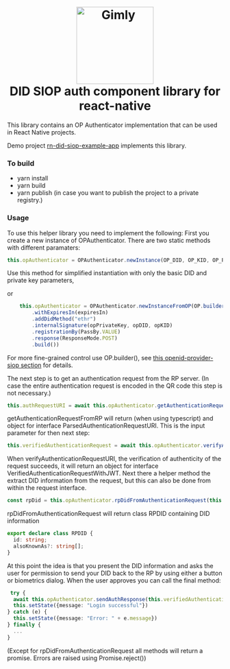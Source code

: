 <h1 align="center">
  <br>
  <a href="https://www.gimly.io/"><img src="https://avatars.githubusercontent.com/u/64525639?s=200&v=4" alt="Gimly" width="180"></a>
  <br>DID SIOP auth component library for react-native 
  <br>
</h1>

This library contains an OP Authenticator implementation that can be used in React Native projects.

Demo project [rn-did-siop-example-app](https://github.com/Sphereon-OpenSource/rn-did-siop-example-app) implements this library.

### To build

- yarn install
- yarn build
- yarn publish (in case you want to publish the project to a private registry.)

### Usage
To use this helper library you need to implement the following:
First you create a new instance of OPAuthenticator. There are two static methods with different paramaters:
```typescript
this.opAuthenticator = OPAuthenticator.newInstance(OP_DID, OP_KID, OP_PRIVATE_KEY)
```
Use this method for simplified instantiation with only the basic DID and private key parameters, 

or
````typescript
    this.opAuthenticator = OPAuthenticator.newInstanceFromOP(OP.builder()
        .withExpiresIn(expiresIn)
        .addDidMethod("ethr")
        .internalSignature(opPrivateKey, opDID, opKID)
        .registrationBy(PassBy.VALUE)
        .response(ResponseMode.POST)
        .build())
````
For more fine-grained control use OP.builder(), see [this openid-provider-siop section](https://github.com/Sphereon-Opensource/did-auth-siop#openid-provider-siop) for details.

The next step is to get an authentication request from the RP server. (In case the entire authentication request is encoded in the QR code this step is not necessary.)

````typescript
this.authRequestURI = await this.opAuthenticator.getAuthenticationRequestFromRP(qrContent as QRCodeValues)
````
getAuthenticationRequestFromRP will return (when using typescript) and object for interface ParsedAuthenticationRequestURI. This is the input parameter for then next step:

````typescript
this.verifiedAuthenticationRequest = await this.opAuthenticator.verifyAuthenticationRequestURI(this.authRequestURI)
````

When verifyAuthenticationRequestURI, the verification of authenticity of the request succeeds, it will return an object for interface VerifiedAuthenticationRequestWithJWT. Next there a helper method the extract DID information from the request, but this can also be done from within the request interface.

````typescript
const rpDid = this.opAuthenticator.rpDidFromAuthenticationRequest(this.verifiedAuthenticationRequest)
````
rpDidFromAuthenticationRequest will return class RPDID containing DID information

````typescript
export declare class RPDID {
  id: string;
  alsoKnownAs?: string[];
}
````

At this point the idea is that you present the DID information and asks the user for permission to send your DID back to the RP by using either a button or biometrics dialog.
When the user approves you can call the final method:
````typescript
 try {
  await this.opAuthenticator.sendAuthResponse(this.verifiedAuthenticationRequest as VerifiedAuthenticationRequestWithJWT)
  this.setState({message: "Login successful"})
} catch (e) {
  this.setState({message: "Error: " + e.message})
} finally {
  ...
}
````
(Except for rpDidFromAuthenticationRequest all methods will return a promise. Errors are raised using Promise.reject())
